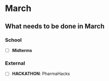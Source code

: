 # March

## What needs to be done in March

### School

- [ ] **Midterms**

### External

- [ ] **HACKATHON**: PharmaHacks

